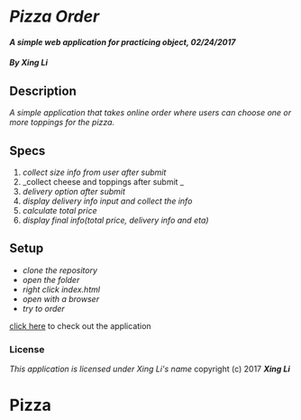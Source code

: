 # _**Pizza Order**_

#### _A simple web application for practicing object, 02/24/2017_

#### _By Xing Li_

## Description

_A simple application that takes online order where users can choose one or more toppings for the pizza._

## Specs

1. _collect size info from user after submit_
2. _collect cheese and toppings after submit _
3. _delivery option after submit_
4. _display delivery info input and collect the info_
5. _calculate total price_
6. _display final info(total price, delivery info and eta)_

## Setup

* _clone the repository_
* _open the folder_
* _right click index.html_
* _open with a browser_
* _try to order_

[click here](https://msuli1120.github.io/pizza/) to check out the application

### License
*This application is licensed under Xing Li's name*
copyright (c) 2017 **_Xing Li_**
# Pizza
